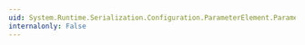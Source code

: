 ```yaml
---
uid: System.Runtime.Serialization.Configuration.ParameterElement.Parameters
internalonly: False
---
```

